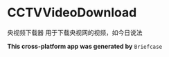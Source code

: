 CCTVVideoDownload
=================

央视频下载器
用于下载央视网的视频，如今日说法

**This cross-platform app was generated by** `Briefcase`
